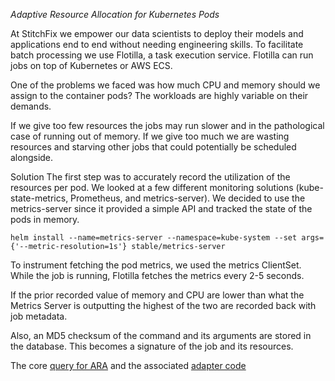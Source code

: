 *Adaptive Resource Allocation for Kubernetes Pods*

At StitchFix we empower our data scientists to deploy their models and applications end to end without needing engineering skills. To facilitate batch processing we use Flotilla, a task execution service. Flotilla can run jobs on top of Kubernetes or AWS ECS.

One of the problems we faced was how much CPU and memory should we assign to the container pods? The workloads are highly variable on their demands. 

If we give too few resources the jobs may run slower and in the pathological case of running out of memory. If we give too much we are wasting resources and starving other jobs that could potentially be scheduled alongside. 

Solution
The first step was to accurately record the utilization of the resources per pod. We looked at a few different monitoring solutions (kube-state-metrics, Prometheus, and metrics-server). We decided to use the metrics-server since it provided a simple API and tracked the state of the pods in memory. 

```
helm install --name=metrics-server --namespace=kube-system --set args={'--metric-resolution=1s'} stable/metrics-server
```
To instrument fetching the pod metrics, we used the metrics ClientSet. While the job is running, Flotilla fetches the metrics every 2-5 seconds.

If the prior recorded value of memory and CPU are lower than what the Metrics Server is outputting the highest of the two are recorded back with job metadata.

Also, an MD5 checksum of the command and its arguments are stored in the database. This becomes a signature of the job and its resources. 

The core [query for ARA](https://github.com/stitchfix/flotilla-os/blob/master/state/pg_queries.go#L53-L66) and the associated [adapter code](https://github.com/stitchfix/flotilla-os/blob/master/execution/adapter/k8s_adapter.go#L269-L301)

